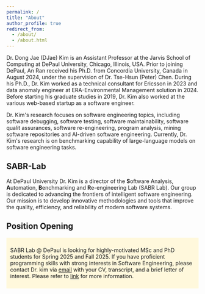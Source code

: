 ```yaml
---
permalink: /
title: "About"
author_profile: true
redirect_from: 
  - /about/
  - /about.html
---
```


Dr. Dong Jae (DJae) Kim is an Assistant Professor at the Jarvis School of Computing at DePaul University, Chicago, Illinois, USA. Prior to joining DePaul, An Ran received his Ph.D. from Concordia University, Canada in August 2024, under the supervision of Dr. Tse-Hsun (Peter) Chen. During his Ph.D., Dr. Kim worked as a technical consultant for Ericsson in 2023 and data anomaly engineer at ERA-Environmental Management solution in 2024. Before starting his graduate studies in 2019, Dr. Kim also worked at the various web-based startup as a software engineer.

Dr. Kim's research focuses on software engineering topics, including software debugging, software testing, software maintainability, software qualit assurances, software re-engineering, program analysis, mining software repositories and AI-driven software engineering. Currently, Dr. Kim's research is on benchmarking capability of large-language models on software engineering tasks. 

## SABR-Lab ##
At DePaul University Dr. Kim is a director of the **S**oftware Analysis, **A**utomation, **B**enchmarking and **R**e-engineering Lab (SABR Lab). Our group is dedicated to advancing the frontiers of intelligent software engineering. Our mission is to develop innovative methodologies and tools that improve the quality, efficiency, and reliability of modern software systems.

## Position Opening ##
  <div style="background-color:cornsilk; padding: 10px;"> 

SABR Lab @ DePaul is looking for highly-motivated MSc and PhD students for Spring 2025 and Fall 2025. If you have proficient programming skills with strong interests in Software Engineering, please contact Dr. kim via <a href="dkim121@depaul.edu">email</a> with your CV, transcript, and a brief letter of interest. Please refer to
<a href="https://professordjkim.github.io//opening/">link</a> for more information.
   </div>





